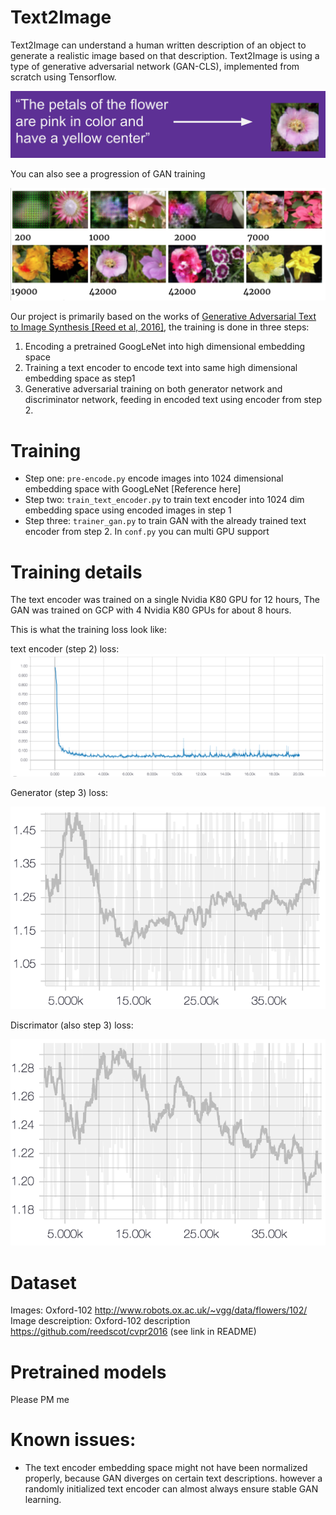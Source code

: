 # Text2Image
Text2Image can understand a human written description of an object to generate a realistic 
image based on that description. Text2Image is using a type of generative adversarial network (GAN-CLS), implemented from
 scratch using Tensorflow.

![text2image](images/text2image.png)

You can also see a progression of GAN training

![GAN_progression](images/GAN_Progression.png)

Our project is primarily based on the works of [Generative Adversarial Text to Image Synthesis [Reed et al, 2016]](http://proceedings.mlr.press/v48/reed16.pdf), 
the training is done in three steps: 
1. Encoding a pretrained GoogLeNet into high dimensional embedding space 
2. Training a text encoder to encode text into same high dimensional embedding space as step1
3. Generative adversarial training on both generator network and discriminator network, feeding in encoded text using encoder
from step 2.



# 
# Training
* Step one: `pre-encode.py` encode images into 1024 dimensional embedding space with GoogLeNet [Reference here]
* Step two: `train_text_encoder.py` to train text encoder into 1024 dim embedding space using encoded images in step 1
* Step three: `trainer_gan.py` to train GAN with the already trained text encoder from step 2. In `conf.py` you can multi GPU support

# Training details

The text encoder was trained on a single Nvidia K80 GPU for 12 hours, 
The GAN was trained on GCP with 4 Nvidia K80 GPUs for about 8 hours. 

This is what the training loss look like:

text encoder (step 2) loss:
![encoder loss](images/encoder_loss.png)

Generator (step 3) loss:

![g loss](images/G_loss.png)

Discrimator (also step 3) loss:

![d loss](images/D_loss.png)

# Dataset
Images: Oxford-102 http://www.robots.ox.ac.uk/~vgg/data/flowers/102/
Image descreiption: Oxford-102 description https://github.com/reedscot/cvpr2016 (see link in README)

# Pretrained models
Please PM me 

# Known issues:
* The text encoder embedding space might not have been normalized properly, because GAN diverges on certain text descriptions.
however a randomly initialized text encoder can almost always ensure stable GAN learning.
